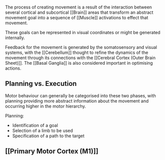 The process of creating movement is a result of the interaction between several cortical and subcortical [[Brain]] areas that transform an abstract movement goal into a sequence of [[Muscle]] activations to effect that movement.

These goals can be represented in visual coordinates or might be generated internally.

Feedback for the movement is generated by the somatosensory and visual systems, with the [[Cerebellum]] thought to refine the dynamics of the movement through its connections with the [[Cerebral Cortex (Outer Brain Sheet)]]. The [[Basal Ganglia]] is also considered important in optimising actions.

## Planning vs. Execution

Motor behaviour can generally be categorised into these two phases, with planning providing more abstract information about the movement and occurring higher in the motor hierarchy.

Planning:
- Identification of a goal
- Selection of a limb to be used
- Specification of a path to the target

## [[Primary Motor Cortex (M1)]]